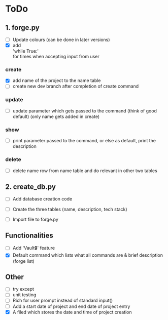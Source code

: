 # ToDo

## 1. forge.py
- [ ] Update colours (can be done in later versions)
- [x] add <br>
'while True:' <br>
for times when accepting input from user

### create 
- [x] add name of the project to the name table
- [ ] create new dev branch after completion of create command
 
### update
- [ ] update parameter which gets passed to the command (think of good default) (only name gets added in create)

### show
- [ ] print parameter passed to the command, or else as default, print the description

### delete
- [ ] delete name row from name table and do relevant in other two tables

## 2. create_db.py
- [ ] Add database creation code
- [ ] Create the three tables (name, description, tech stack)
- [ ] Import file to forge.py


## Functionalities 
- [ ] Add 'Vault🔒' feature
- [x] Default command which lists what all commands are & brief description (forge list)

## Other
- [ ] try except 
- [ ] unit testing
- [ ] Rich for user prompt instead of standard input()
- [ ] Add a start date of project and end date of project entry
- [x] A filed which stores the date and time of project creation
